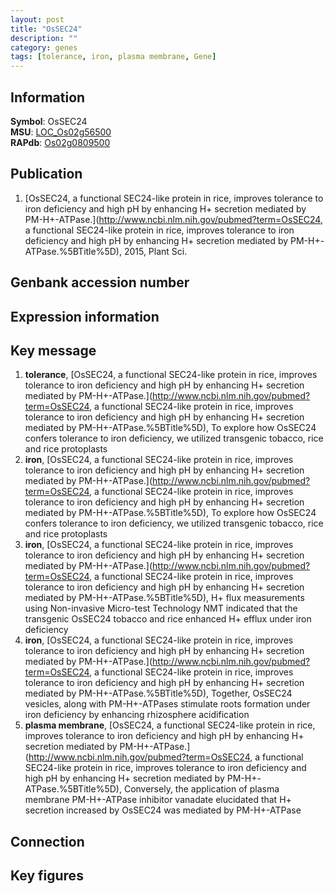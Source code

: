 ```yaml
---
layout: post
title: "OsSEC24"
description: ""
category: genes
tags: [tolerance, iron, plasma membrane, Gene]
---
```


## Information
__Symbol__: OsSEC24  
__MSU__: [LOC_Os02g56500](http://rice.plantbiology.msu.edu/cgi-bin/ORF_infopage.cgi?orf=LOC_Os02g56500)  
__RAPdb__: [Os02g0809500](http://rapdb.dna.affrc.go.jp/viewer/gbrowse_details/irgsp1?name=Os02g0809500)  

## Publication
1. [OsSEC24, a functional SEC24-like protein in rice, improves tolerance to iron deficiency and high pH by enhancing H+ secretion mediated by PM-H+-ATPase.](http://www.ncbi.nlm.nih.gov/pubmed?term=OsSEC24, a functional SEC24-like protein in rice, improves tolerance to iron deficiency and high pH by enhancing H+ secretion mediated by PM-H+-ATPase.%5BTitle%5D), 2015, Plant Sci.

## Genbank accession number

## Expression information

## Key message
1. __tolerance__, [OsSEC24, a functional SEC24-like protein in rice, improves tolerance to iron deficiency and high pH by enhancing H+ secretion mediated by PM-H+-ATPase.](http://www.ncbi.nlm.nih.gov/pubmed?term=OsSEC24, a functional SEC24-like protein in rice, improves tolerance to iron deficiency and high pH by enhancing H+ secretion mediated by PM-H+-ATPase.%5BTitle%5D),  To explore how OsSEC24 confers tolerance to iron deficiency, we utilized transgenic tobacco, rice and rice protoplasts
2. __iron__, [OsSEC24, a functional SEC24-like protein in rice, improves tolerance to iron deficiency and high pH by enhancing H+ secretion mediated by PM-H+-ATPase.](http://www.ncbi.nlm.nih.gov/pubmed?term=OsSEC24, a functional SEC24-like protein in rice, improves tolerance to iron deficiency and high pH by enhancing H+ secretion mediated by PM-H+-ATPase.%5BTitle%5D),  To explore how OsSEC24 confers tolerance to iron deficiency, we utilized transgenic tobacco, rice and rice protoplasts
3. __iron__, [OsSEC24, a functional SEC24-like protein in rice, improves tolerance to iron deficiency and high pH by enhancing H+ secretion mediated by PM-H+-ATPase.](http://www.ncbi.nlm.nih.gov/pubmed?term=OsSEC24, a functional SEC24-like protein in rice, improves tolerance to iron deficiency and high pH by enhancing H+ secretion mediated by PM-H+-ATPase.%5BTitle%5D),  H+ flux measurements using Non-invasive Micro-test Technology NMT indicated that the transgenic OsSEC24 tobacco and rice enhanced H+ efflux under iron deficiency
4. __iron__, [OsSEC24, a functional SEC24-like protein in rice, improves tolerance to iron deficiency and high pH by enhancing H+ secretion mediated by PM-H+-ATPase.](http://www.ncbi.nlm.nih.gov/pubmed?term=OsSEC24, a functional SEC24-like protein in rice, improves tolerance to iron deficiency and high pH by enhancing H+ secretion mediated by PM-H+-ATPase.%5BTitle%5D),  Together, OsSEC24 vesicles, along with PM-H+-ATPases stimulate roots formation under iron deficiency by enhancing rhizosphere acidification
5. __plasma membrane__, [OsSEC24, a functional SEC24-like protein in rice, improves tolerance to iron deficiency and high pH by enhancing H+ secretion mediated by PM-H+-ATPase.](http://www.ncbi.nlm.nih.gov/pubmed?term=OsSEC24, a functional SEC24-like protein in rice, improves tolerance to iron deficiency and high pH by enhancing H+ secretion mediated by PM-H+-ATPase.%5BTitle%5D),  Conversely, the application of plasma membrane PM-H+-ATPase inhibitor vanadate elucidated that H+ secretion increased by OsSEC24 was mediated by PM-H+-ATPase

## Connection

## Key figures


